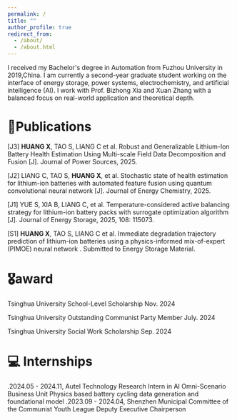 ```yaml
---
permalink: /
title: ""
author_profile: true
redirect_from: 
  - /about/
  - /about.html
---
```


I received my Bachelor's degree in Automation from Fuzhou University in 2019,China. I am currently a second-year graduate student working on the interface of energy storage, power systems, electrochemistry, and artificial intelligence (AI). I work with Prof. Bizhong Xia and Xuan Zhang with a balanced focus on real-world application and theoretical depth.


📝Publications
======
[J3] **HUANG X**, TAO S, LIANG C et al. Robust and Generalizable Lithium-Ion Battery Health Estimation Using Multi-scale Field Data Decomposition and Fusion [J]. Journal of Power Sources, 2025.

[J2] LIANG C, TAO S, **HUANG X**, et al. Stochastic state of health estimation for lithium-ion batteries with automated feature fusion using quantum convolutional neural network [J]. Journal of Energy Chemistry, 2025.

[J1] YUE S, XIA B, LIANG C, et al. Temperature-considered active balancing strategy for lithium-ion battery packs with surrogate optimization algorithm [J]. Journal of Energy Storage, 2025, 108: 115073.

[S1] **HUANG X**, TAO S, LIANG C et al. Immediate degradation trajectory prediction of lithium-ion batteries using a physics-informed mix-of-expert (PIMOE) neural network . Submitted to Energy Storage Material.

🎖award
======
Tsinghua University School-Level Scholarship	Nov. 2024

Tsinghua University Outstanding Communist Party Member	July. 2024	

Tsinghua University Social Work Scholarship  Sep. 2024	

💻 Internships
======
.2024.05 - 2024.11, Autel Technology Research Intern in AI Omni-Scenario Business Unit 
 Physics based battery cycling data generation and foundational model
.2023.09 - 2024.04, Shenzhen Municipal Committee of the Communist Youth League
 Deputy Executive Chairperson


